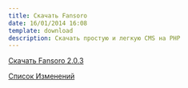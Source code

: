 ```yaml
---
title: Скачать Fansoro
date: 16/01/2014 16:08
template: download
description: Скачать простую и легкую CMS на PHP
---
```


<a href="https://github.com/fansoro/fansoro/releases/download/v2.0.3/fansoro-2.0.3.zip" class="btn btn-black no-margin">Скачать Fansoro 2.0.3</a>  

[Список Изменений](https://github.com/fansoro/fansoro/blob/master/CHANGELOG.md)
